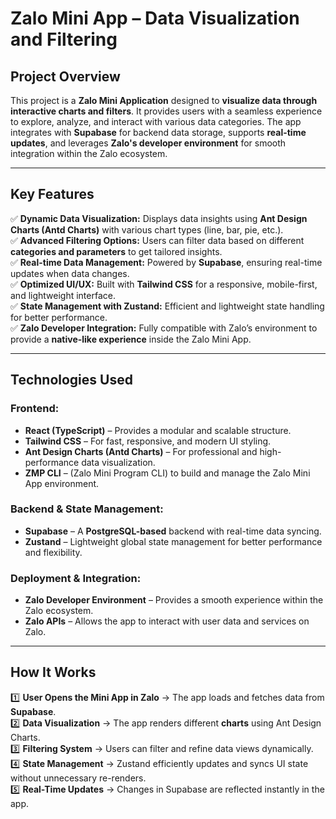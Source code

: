

# **Zalo Mini App – Data Visualization and Filtering**

## **Project Overview**

This project is a **Zalo Mini Application** designed to **visualize data through interactive charts and filters**. It provides users with a seamless experience to explore, analyze, and interact with various data categories. The app integrates with **Supabase** for backend data storage, supports **real-time updates**, and leverages **Zalo's developer environment** for smooth integration within the Zalo ecosystem.

----------

## **Key Features**

✅ **Dynamic Data Visualization:** Displays data insights using **Ant Design Charts (Antd Charts)** with various chart types (line, bar, pie, etc.).  
✅ **Advanced Filtering Options:** Users can filter data based on different **categories and parameters** to get tailored insights.  
✅ **Real-time Data Management:** Powered by **Supabase**, ensuring real-time updates when data changes.  
✅ **Optimized UI/UX:** Built with **Tailwind CSS** for a responsive, mobile-first, and lightweight interface.  
✅ **State Management with Zustand:** Efficient and lightweight state handling for better performance.  
✅ **Zalo Developer Integration:** Fully compatible with Zalo’s environment to provide a **native-like experience** inside the Zalo Mini App.

----------

## **Technologies Used**

### **Frontend:**

-   **React (TypeScript)** – Provides a modular and scalable structure.
-   **Tailwind CSS** – For fast, responsive, and modern UI styling.
-   **Ant Design Charts (Antd Charts)** – For professional and high-performance data visualization.
-   **ZMP CLI** – (Zalo Mini Program CLI) to build and manage the Zalo Mini App environment.

### **Backend & State Management:**

-   **Supabase** – A **PostgreSQL-based** backend with real-time data syncing.
-   **Zustand** – Lightweight global state management for better performance and flexibility.

### **Deployment & Integration:**

-   **Zalo Developer Environment** – Provides a smooth experience within the Zalo ecosystem.
-   **Zalo APIs** – Allows the app to interact with user data and services on Zalo.

----------

## **How It Works**

1️⃣ **User Opens the Mini App in Zalo** → The app loads and fetches data from **Supabase**.  
2️⃣ **Data Visualization** → The app renders different **charts** using Ant Design Charts.  
3️⃣ **Filtering System** → Users can filter and refine data views dynamically.  
4️⃣ **State Management** → Zustand efficiently updates and syncs UI state without unnecessary re-renders.  
5️⃣ **Real-Time Updates** → Changes in Supabase are reflected instantly in the app.
